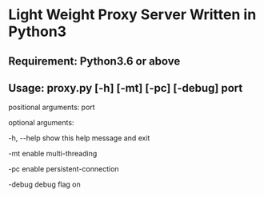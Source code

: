 # Light Weight Proxy Server Written in Python3

## Requirement: Python3.6 or above
    
## Usage: proxy.py [-h] [-mt] [-pc] [-debug] port

positional arguments:
  port

optional arguments:

  -h, --help  show this help message and exit

  -mt         enable multi-threading

  -pc         enable persistent-connection

  -debug      debug flag on

